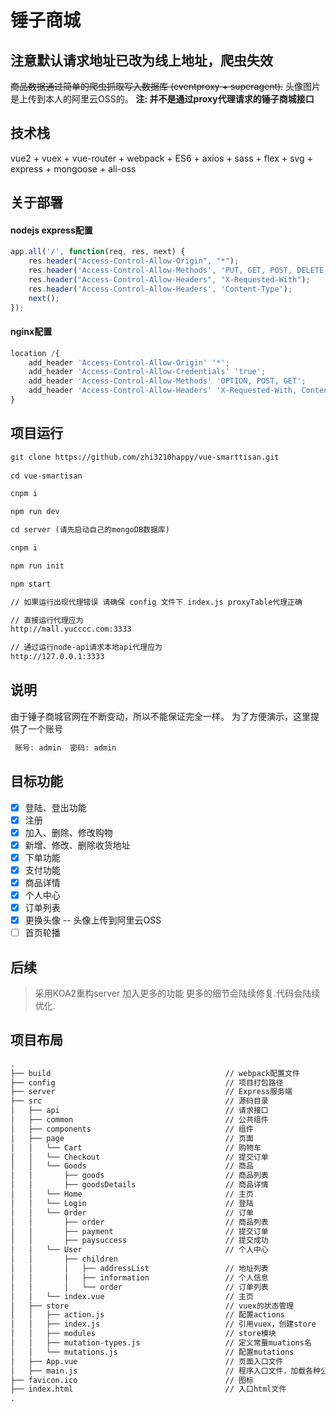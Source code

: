 # 锤子商城


## 注意默认请求地址已改为线上地址，爬虫失效

~~商品数据通过简单的爬虫抓取写入数据库 (eventproxy + superagent).~~
头像图片是上传到本人的阿里云OSS的。
__注: 并不是通过proxy代理请求的锤子商城接口__

## 技术栈

vue2 + vuex + vue-router + webpack + ES6 + axios + sass + flex + svg + express + mongoose + ali-oss

## 关于部署

#### nodejs express配置
````javascript
app.all('/', function(req, res, next) {
    res.header("Access-Control-Allow-Origin", "*");
    res.header('Access-Control-Allow-Methods', 'PUT, GET, POST, DELETE, OPTIONS');
    res.header("Access-Control-Allow-Headers", "X-Requested-With");
    res.header('Access-Control-Allow-Headers', 'Content-Type');
    next();
});
`````

#### nginx配置
````javascript
location /{
    add_header 'Access-Control-Allow-Origin' '*';
    add_header 'Access-Control-Allow-Credentials' 'true';
    add_header 'Access-Control-Allow-Methods' 'OPTION, POST, GET';
    add_header 'Access-Control-Allow-Headers' 'X-Requested-With, Content-Type';
}
`````
## 项目运行

```txt
git clone https://github.com/zhi3210happy/vue-smarttisan.git
  
cd vue-smartisan

cnpm i

npm run dev

cd server (请先启动自己的mongoDB数据库)

cnpm i

npm run init

npm start

// 如果运行出现代理错误 请确保 config 文件下 index.js proxyTable代理正确

// 直接运行代理应为
http://mall.yucccc.com:3333

// 通过运行node-api请求本地api代理应为
http://127.0.0.1:3333

```

## 说明

由于锤子商城官网在不断变动，所以不能保证完全一样。
为了方便演示，这里提供了一个账号

```txt
 账号: admin  密码: admin
```

## 目标功能

- [x] 登陆、登出功能
- [x] 注册
- [x] 加入、删除、修改购物
- [x] 新增、修改、删除收货地址
- [x] 下单功能
- [x] 支付功能
- [x] 商品详情
- [x] 个人中心
- [x] 订单列表
- [x] 更换头像 -- 头像上传到阿里云OSS
- [ ] 首页轮播
## 后续

> 采用KOA2重构server
> 加入更多的功能
> 更多的细节会陆续修复.代码会陆续优化.


## 项目布局

```txt
.
├── build                                       // webpack配置文件
├── config                                      // 项目打包路径
├── server                                      // Express服务端
├── src                                         // 源码目录
│   ├── api                                     // 请求接口
│   ├── common                                  // 公共组件
│   ├── components                              // 组件
│   ├── page                                    // 页面
│   │   └── Cart                                // 购物车
│   │   └── Checkout                            // 提交订单
│   │   └── Goods                               // 商品
│   │       ├── goods                           // 商品列表
│   │       ├── goodsDetails                    // 商品详情
│   │   └── Home                                // 主页
│   │   └── Login                               // 登陆
│   │   └── Order                               // 订单
│   │       ├── order                           // 商品列表
│   │       ├── payment                         // 提交订单
│   │       ├── paysuccess                      // 提交成功
│   │   └── User                                // 个人中心
│   │       ├── children
│   │       │   ├── addressList                 // 地址列表
│   │       │   ├── information                 // 个人信息
│   │       │   └── order                       // 订单列表
│   │   └── index.vue                           // 主页
│   ├── store                                   // vuex的状态管理
│   │   ├── action.js                           // 配置actions
│   │   ├── index.js                            // 引用vuex，创建store
│   │   ├── modules                             // store模块
│   │   ├── mutation-types.js                   // 定义常量muations名
│   │   └── mutations.js                        // 配置mutations
│   ├── App.vue                                 // 页面入口文件
│   ├── main.js                                 // 程序入口文件，加载各种公共组件
├── favicon.ico                                 // 图标
├── index.html                                  // 入口html文件
.

```
